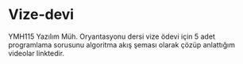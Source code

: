 # Vize-devi
YMH115 Yazılım Müh. Oryantasyonu dersi vize ödevi için 5 adet programlama sorusunu algoritma akış şeması olarak çözüp anlattığım videolar linktedir.
